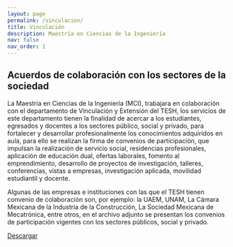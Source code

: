```yaml
---
layout: page
permalink: /vinculacion/
title: Vinculación
description: Maestría en Ciencias de la Ingeniería
nav: false
nav_order: 1
---
```


## Acuerdos de colaboración con los sectores de la sociedad

La Maestría en Ciencias de la Ingeniería (MCI), trabajara en colaboración con el departamento de Vinculación y Extensión del TESH,  los servicios de este departamento tienen la finalidad de acercar a los estudiantes, egresados y docentes a los sectores público, social y privado, para fortalecer y desarrollar profesionalmente los conocimientos adquiridos en aula, para ello se realizan la firma de convenios de participación, que impulsan la realización de servicio social, residencias profesionales, aplicación de educación dual, ofertas laborales, fomento al emprendimiento, desarrollo de proyectos de investigación, talleres, conferencias, vistas a empresas, investigación aplicada, movilidad estudiantil y docente.

Algunas de las empresas e instituciones con las que el TESH tienen convenio de colaboración son, por ejemplo:  la UAEM, UNAM, La Cámara Mexicana de la Industria de la Construcción, La Sociedad Mexicana de Mecatrónica, entre otros, en el archivo adjunto se presentan los convenios de participación vigentes con los sectores públicos, social y privado.

[Descargar](/assets/pdf/convenios.xlsx)
